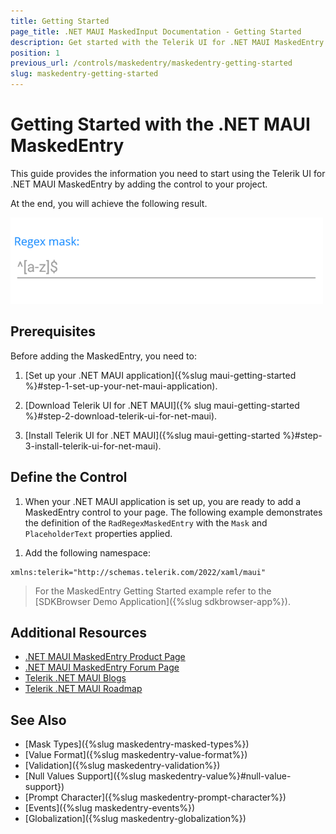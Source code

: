 ```yaml
---
title: Getting Started
page_title: .NET MAUI MaskedInput Documentation - Getting Started
description: Get started with the Telerik UI for .NET MAUI MaskedEntry and add the control to your .NET MAUI project.
position: 1
previous_url: /controls/maskedentry/maskedentry-getting-started
slug: maskedentry-getting-started
---
```


# Getting Started with the .NET MAUI MaskedEntry

This guide provides the information you need to start using the Telerik UI for .NET MAUI MaskedEntry by adding the control to your project.

At the end, you will achieve the following result.

![.NET MAUI Masked Entry Getting Started](images/maskedentry-getting-started.png)

## Prerequisites

Before adding the MaskedEntry, you need to:

1. [Set up your .NET MAUI application]({%slug maui-getting-started %}#step-1-set-up-your-net-maui-application).

1. [Download Telerik UI for .NET MAUI]({% slug maui-getting-started %}#step-2-download-telerik-ui-for-net-maui).

1. [Install Telerik UI for .NET MAUI]({%slug maui-getting-started %}#step-3-install-telerik-ui-for-net-maui).

## Define the Control

1. When your .NET MAUI application is set up, you are ready to add a MaskedEntry control to your page. The following example demonstrates the definition of the `RadRegexMaskedEntry` with the `Mask` and `PlaceholderText` properties applied.

 <snippet id='regexmaskedentry-getting-started-xaml' />

1. Add the following namespace:

 ```XAML
xmlns:telerik="http://schemas.telerik.com/2022/xaml/maui"
 ```

> For the MaskedEntry Getting Started example refer to the [SDKBrowser Demo Application]({%slug sdkbrowser-app%}).

## Additional Resources

- [.NET MAUI MaskedEntry Product Page](https://www.telerik.com/maui-ui/maskedentry)
- [.NET MAUI MaskedEntry Forum Page](https://www.telerik.com/forums/maui?tagId=1852)
- [Telerik .NET MAUI Blogs](https://www.telerik.com/blogs/mobile-net-maui)
- [Telerik .NET MAUI Roadmap](https://www.telerik.com/support/whats-new/maui-ui/roadmap)

## See Also

- [Mask Types]({%slug maskedentry-masked-types%})
- [Value Format]({%slug maskedentry-value-format%})
- [Validation]({%slug maskedentry-validation%})
- [Null Values Support]({%slug maskedentry-value%}#null-value-support})
- [Prompt Character]({%slug maskedentry-prompt-character%})
- [Events]({%slug maskedentry-events%})
- [Globalization]({%slug maskedentry-globalization%})

